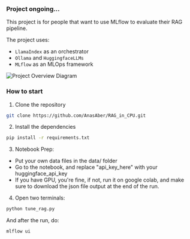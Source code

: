 ### Project ongoing...

This project is for people that want to use MLflow to evaluate their RAG pipeline.

The project uses:
- `LlamaIndex` as an orchestrator
- `Ollama` and `HuggingfaceLLMs`
- `MLflow` as an MLOps framework

![Project Overview Diagram](images/mlflow_overview.png)
### How to start

1. Clone the repository
```bash
git clone https://github.com/AnasAber/RAG_in_CPU.git
```

2. Install the dependencies
```bash
pip install -r requirements.txt
```

3. Notebook Prep:
- Put your own data files in the data/ folder
- Go to the notebook, and replace "api_key_here" with your huggingface_api_key
- If you have GPU, you're fine, if not, run it on google colab, and make sure to download the json file output at the end of the run.

4. Open two terminals:
```bash
python tune_rag.py
```
And after the run, do:
```bash
mlflow ui
```

